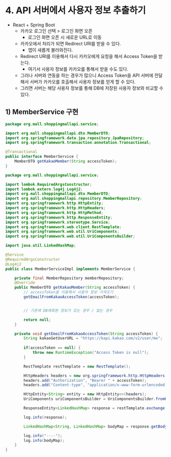# 4. API 서버에서 사용자 정보 추출하기
- React + Spring Boot
	- 카카오 로그인 선택 > 로그인 화면 오픈
		- 로그인 화면 오픈 시 새로운 URL로 이동
	- 카카오에서 처리가 되면 Redirect URI를 받을 수 있다.
		- 앱이 새롭게 불러와진다.
	- Redirect URI를 이용해서 다시 카카오에게 요청을 해서 Access Token을 받는다.
		- 여기서 사용자 정보를 카카오를 통해서 받을 수도 있다.
	- 그러나 서버와 연동을 하는 경우가 많으니 Access Token을 API 서버에 전달해서 서버가 카카오를 호출해서 사용자 정보를 얻게 할 수 있다.
	- 그러면 서버는 해당 사용자 정보를 통해 DB에 저장된 사용자 정보와 비교할 수 있다.

## 1) MemberService 구현
```java
package org.mall.shoppingmallapi.service;

import org.mall.shoppingmallapi.dto.MemberDTO;
import org.springframework.data.jpa.repository.JpaRepository;
import org.springframework.transaction.annotation.Transactional;

@Transactional
public interface MemberService {
    MemberDTO getKakaoMember(String accessToken);
}
```
```java
package org.mall.shoppingmallapi.service;

import lombok.RequiredArgsConstructor;
import lombok.extern.log4j.Log4j2;
import org.mall.shoppingmallapi.dto.MemberDTO;
import org.mall.shoppingmallapi.repository.MemberRepository;
import org.springframework.http.HttpEntity;
import org.springframework.http.HttpHeaders;
import org.springframework.http.HttpMethod;
import org.springframework.http.ResponseEntity;
import org.springframework.stereotype.Service;
import org.springframework.web.client.RestTemplate;
import org.springframework.web.util.UriComponents;
import org.springframework.web.util.UriComponentsBuilder;

import java.util.LinkedHashMap;

@Service
@RequiredArgsConstructor
@Log4j2
public class MemberServiceImpl implements MemberService {

    private final MemberRepository memberRepository;
    @Override
    public MemberDTO getKakaoMember(String accessToken) {
        // accessToken을 이용해서 사용자 정보 가져오기
        getEmailFromKakaoAccessToken(accessToken);


        // 기존에 DB에회원 정보가 있는 경우 / 없는 경우

        return null;
    }

    private void getEmailFromKakaoAccessToken(String accessToken) {
        String kakaoGetUserURL = "https://kapi.kakao.com/v2/user/me";
    
	    if(accessToken == null) {
		    throw new RuntimeException("Access Token is null");
		}

        RestTemplate restTemplate = new RestTemplate();

        HttpHeaders headers = new org.springframework.http.HttpHeaders();
        headers.add("Authorization", "Bearer " + accessToken);
        headers.add("Content-type", "application/x-www-form-urlencoded;charset=utf-8");

        HttpEntity<String> entity = new HttpEntity<>(headers);
        UriComponents uriComponentsBuilder = UriComponentsBuilder.fromHttpUrl(kakaoGetUserURL).build();

        ResponseEntity<LinkedHashMap> response = restTemplate.exchange(uriComponentsBuilder.toUri(), HttpMethod.GET, entity, LinkedHashMap.class);

        log.info(response);

        LinkedHashMap<String, LinkedHashMap> bodyMap = response.getBody();

        log.info("----");
        log.info(bodyMap);
    }
}

```

